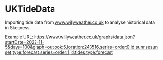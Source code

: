 # UKTideData

Importing tide data from www.willyweather.co.uk to analyse historical data in Skegness

Example URL:
https://www.willyweather.co.uk/graphs/data.json?startDate=2022-11-5&days=100&graph=outlook:5,location:243516,series=order:0,id:sunrisesunset,type:forecast,series=order:1,id:tides,type:forecast
